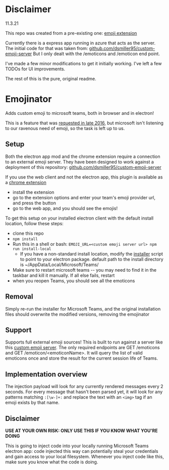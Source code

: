 # Disclaimer

11.3.21

This repo was created from a pre-existing one: [emoji extension](https://github.com/dsmiller95/microsoft-teams-emojifier)

Currently there is a express app running in azure that acts as the server. The initial code for that was taken from: [github.com/dsmiller95/custom-emoji-server](https://github.com/dsmiller95/custom-emoji-server) But I only dealt with the /emoticons and /emoticon end point. 

I've made a few minor modifications to get it initially working. I've left a few TODOs for UI improvements.

The rest of this is the pure, original readme.

# Emojinator


Adds custom emoji to microsoft teams, both in browser and in electron!

This is a feature that was [requested in late 2016](https://microsoftteams.uservoice.com/forums/555103-public/suggestions/16934329-allow-adding-custom-emoji-memes-gifs-reactions), but microsoft isn't listening to our ravenous need of emoji, so the task is left up to us.

## Setup

Both the electron app mod and the chrome extension require a connection to an external emoji server. They have been designed to work against a deployment of this repository: [github.com/dsmiller95/custom-emoji-server](https://github.com/dsmiller95/custom-emoji-server)

If you use the web client and not the electron app, this plugin is available as a [chrome extension](https://chrome.google.com/webstore/detail/microsoft-teams-emojinato/eflminelddfglcbimfpncahdiacnnegk)

* install the extension
* go to the extension options and enter your team's emoji provider url, and press the button
* go to the web app, and you should see the emojis!

To get this setup on your installed electron client with the default install location, follow these steps:

* clone this repo
* `npm install`
* Run this in a shell or bash: `EMOJI_URL=<custom emoji server url> npm run install-local`
  * If you have a non-standard install location, modify the [installer](./installer.sh) script to point to your electron package. default path to the install directory is ~/AppData/Local/Microsoft/Teams/
* Make sure to restart microsoft teams -- you may need to find it in the taskbar and kill it manually. If all else fails, restart
* when you reopen Teams, you should see all the emoticons

## Removal

Simply re-run the installer for Microsoft Teams, and the original installation files should overwrite the modified versions, removing the emojinator

## Support

Supports full external emoji sources! This is built to run against a server like this [custom emoji server](https://github.com/dsmiller95/custom-emoji-server). The only required endpoints are GET /emoticons and GET /emoticon/\<emoticonName\>. It will query the list of valid emoticons once and store the result for the current session life of Teams.

## Implementation overview

The injection payload will look for any currently rendered messages every 2 seconds. For every message that hasn't been parsed yet, it will look for any patterns matching `:[\w-]+:` and replace the text with an `<img>` tag if an emoji exists by that name.

## Disclaimer

**USE AT YOUR OWN RISK: ONLY USE THIS IF YOU KNOW WHAT YOU'RE DOING**

This is going to inject code into your locally running Microsoft Teams electron app: code injected this way can potentially steal your credentials and gain access to your local filesystem. Whenever you inject code like this, make sure you know what the code is doing.

